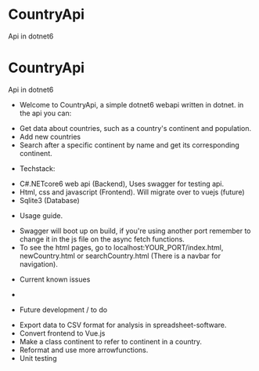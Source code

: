 # CountryApi
Api in dotnet6

# CountryApi
Api in dotnet6
  
* Welcome to CountryApi, a simple dotnet6 webapi written in dotnet.
in the api you can:
- Get data about countries, such as a country's continent and population.
- Add new countries
- Search after a specific continent by name and get its corresponding continent.

* Techstack:
- C#.NETcore6 web api (Backend), Uses swagger for testing api.
- Html, css and javascript (Frontend). Will migrate over to vuejs (future)
- Sqlite3 (Database)

* Usage guide.
- Swagger will boot up on build, if you're using another port remember to change it in the js file on the async fetch functions.
- To see the html pages, go to localhost:YOUR_PORT/index.html, newCountry.html or searchCountry.html (There is a navbar for navigation).

* Current known issues
- 

* Future development / to do
- Export data to CSV format for analysis in spreadsheet-software.
- Convert frontend to Vue.js
- Make a class continent to refer to continent in a country.
- Reformat and use more arrowfunctions.
- Unit testing
